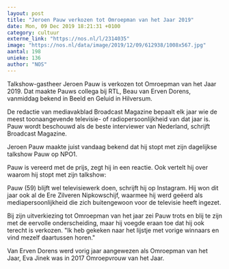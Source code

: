 ```yaml
---
layout: post
title: "Jeroen Pauw verkozen tot Omroepman van het Jaar 2019"
date: Mon, 09 Dec 2019 18:21:31 +0100
category: cultuur
externe_link: "https://nos.nl/l/2314035"
image: "https://nos.nl/data/image/2019/12/09/612938/1008x567.jpg"
aantal: 198
unieke: 136
author: "NOS"
---
```


<p>Talkshow-gastheer Jeroen Pauw is verkozen tot Omroepman van het Jaar 2019. Dat maakte Pauws collega bij RTL, Beau van Erven Dorens, vanmiddag bekend in Beeld en Geluid in Hilversum.</p>
<p>De redactie van mediavakblad Broadcast Magazine bepaalt elk jaar wie de meest toonaangevende televisie- of radiopersoonlijkheid van dat jaar is. Pauw wordt beschouwd als de beste interviewer van Nederland, schrijft Broadcast Magazine.</p>
<p>Jeroen Pauw maakte juist vandaag bekend dat hij stopt met zijn dagelijkse talkshow Pauw op NPO1.</p>
<p>Pauw is vereerd met de prijs, zegt hij in een reactie. Ook vertelt hij over waarom hij stopt met zijn talkshow:</p>
<p>Pauw (59) blijft wel televisiewerk doen, schrijft hij op Instagram. Hij won dit jaar ook al de Ere Zilveren Nipkowschijf, waarmee hij werd geëerd als mediapersoonlijkheid die zich buitengewoon voor de televisie heeft ingezet.</p>
<p>Bij zijn uitverkiezing tot Omroepman van het jaar zei Pauw trots en blij te zijn met de eervolle onderscheiding, maar hij voegde eraan toe dat hij ook terecht is verkozen. "Ik heb gekeken naar het lijstje met vorige winnaars en vind mezelf daartussen horen."</p>
<p>Van Erven Dorens werd vorig jaar aangewezen als Omroepman van het Jaar, Eva Jinek was in 2017 Omroepvrouw van het Jaar. </p>
